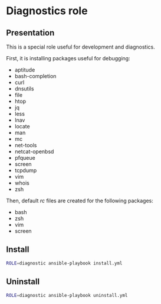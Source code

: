 # Diagnostics role

## Presentation

This is a special role useful for development and diagnostics.

First, it is installing packages useful for debugging:

- aptitude
- bash-completion
- curl
- dnsutils
- file
- htop
- jq
- less
- lnav
- locate
- man
- mc
- net-tools
- netcat-openbsd
- pfqueue
- screen
- tcpdump
- vim
- whois
- zsh

Then, default _rc_ files are created for the following packages:

- bash
- zsh
- vim
- screen

## Install

```sh
ROLE=diagnostic ansible-playbook install.yml
```

## Uninstall

```sh
ROLE=diagnostic ansible-playbook uninstall.yml
```
